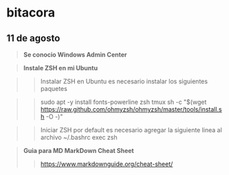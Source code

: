 # bitacora


## 11 de agosto

>**Se conocio Windows Admin Center**

>**Instale ZSH en mi Ubuntu**

>> Instalar ZSH en Ubuntu es necesario instalar los siguientes paquetes

>> sudo apt -y install fonts-powerline zsh tmux
>> sh -c "$(wget https://raw.github.com/ohmyzsh/ohmyzsh/master/tools/install.sh -O -)"

>> Iniciar ZSH por default es necesario agregar la siguiente linea al archivo ~/.bashrc
>> exec zsh

>**Guia para MD MarkDown Cheat Sheet**
>> https://www.markdownguide.org/cheat-sheet/
